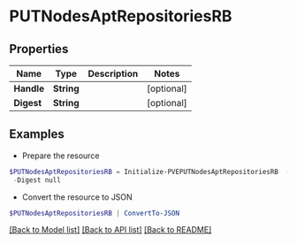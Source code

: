 # PUTNodesAptRepositoriesRB
## Properties

Name | Type | Description | Notes
------------ | ------------- | ------------- | -------------
**Handle** | **String** |  | [optional] 
**Digest** | **String** |  | [optional] 

## Examples

- Prepare the resource
```powershell
$PUTNodesAptRepositoriesRB = Initialize-PVEPUTNodesAptRepositoriesRB  -Handle null `
 -Digest null
```

- Convert the resource to JSON
```powershell
$PUTNodesAptRepositoriesRB | ConvertTo-JSON
```

[[Back to Model list]](../README.md#documentation-for-models) [[Back to API list]](../README.md#documentation-for-api-endpoints) [[Back to README]](../README.md)

